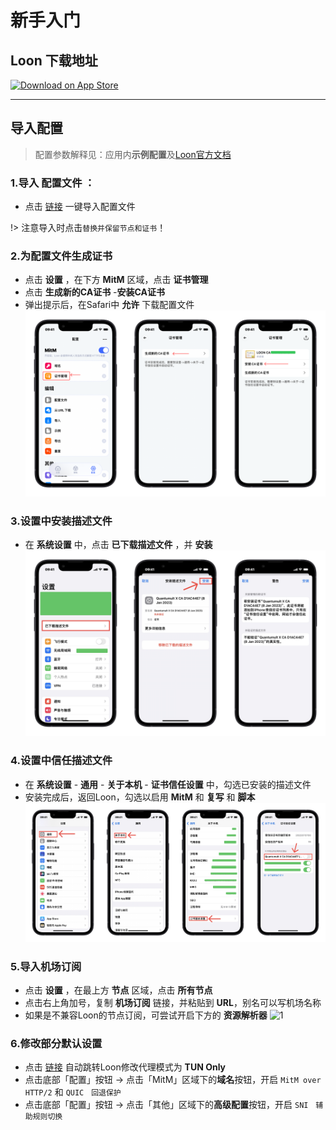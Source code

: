 # 新手入门

## Loon 下载地址

<a href="https://apps.apple.com/app/id1373567447"><img width="200px" alt="Download on App Store" src="https://logos-download.com/wp-content/uploads/2016/06/Download_on_the_App_Store_logo.png"/></a>  

***

## 导入配置

> 配置参数解释见：应用内**示例配置**及[Loon官方文档](https://nsloon.app/docs/intro)

### 1.导入 **配置文件** ：
* 点击 [链接](https://www.nsloon.com/openloon/import?sub=https://raw.githubusercontent.com/Repcz/Tool/X/Loon/Loon.conf) 一键导入配置文件

!> 注意导入时点击`替换并保留节点和证书`！



### 2.为配置文件生成证书
* 点击 **设置** ，在下方 **MitM** 区域，点击 **证书管理**
* 点击 **生成新的CA证书** -**安装CA证书**
* 弹出提示后，在Safari中 **允许** 下载配置文件
![Image text](https://raw.githubusercontent.com/Repcz/Tool/X/Loon/Photo/IMG_2112.PNG) 

### 3.设置中安装描述文件
* 在 **系统设置** 中，点击 **已下载描述文件** ，并 **安装**
![Image text](https://raw.githubusercontent.com/Repcz/Tool/X/QuantumultX/Photo/%E8%AE%BE%E7%BD%AE-%E5%AE%89%E8%A3%85%E8%AF%81%E4%B9%A6.jpg)

### 4.设置中信任描述文件
* 在 **系统设置** - **通用** - **关于本机** - **证书信任设置** 中，勾选已安装的描述文件
* 安装完成后，返回Loon，勾选以启用 **MitM** 和 **复写** 和 **脚本**
![Image text](https://raw.githubusercontent.com/Repcz/Tool/X/QuantumultX/Photo/%E8%AE%BE%E7%BD%AE-%E4%BF%A1%E4%BB%BB%E8%AF%81%E4%B9%A6.jpg)

### 5.导入机场订阅
* 点击 **设置** ，在最上方 **节点** 区域，点击 **所有节点**
* 点击右上角加号，复制 **机场订阅** 链接，并粘贴到 **URL**，别名可以写机场名称
* 如果是不兼容Loon的节点订阅，可尝试开启下方的 **资源解析器**
![1](https://raw.githubusercontent.com/Repcz/Tool/X/Loon/Photo/IMG_1368.PNG)

### 6.修改部分默认设置
* 点击 [链接](https://www.nsloon.com/openloon/proxymode=tun) 自动跳转Loon修改代理模式为 **TUN Only**
* 点击底部「配置」按钮 → 点击「MitM」区域下的**域名**按钮，开启 `MitM over HTTP/2` 和 `QUIC　回退保护`
* 点击底部「配置」按钮 → 点击「其他」区域下的**高级配置**按钮，开启 `SNI　辅助规则切换`






